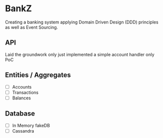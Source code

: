 # BankZ 
Creating a banking system applying Domain Driven Design (DDD) principles as well as Event Sourcing.

## API
Laid the groundwork only just implemented a simple account handler only PoC

## Entities / Aggregates
- [ ] Accounts
- [ ] Transactions
- [ ] Balances

## Database
- [ ] In Memory fakeDB
- [ ] Cassandra